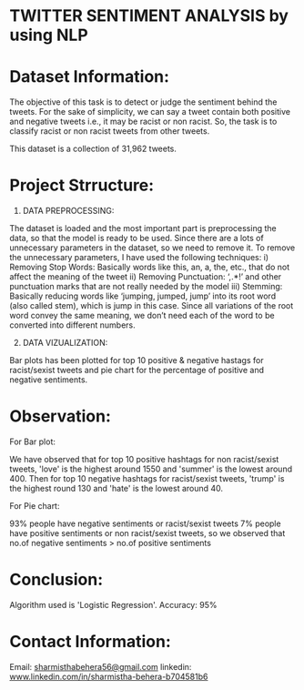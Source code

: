 # TWITTER SENTIMENT ANALYSIS by using NLP

# Dataset Information:

The objective of this task is to detect or judge the sentiment behind the tweets. For the sake of simplicity, we can say a tweet contain both positive and negative tweets i.e., it may be racist or non racist. So, the task is to classify racist or non racist tweets from other tweets.

This dataset is a collection of 31,962 tweets.

# Project Strructure:

1. DATA PREPROCESSING:

The dataset is loaded and the most important part is preprocessing the data, so that the model is ready to be used. Since there are a lots of unnecessary parameters 
in the dataset, so we need to remove it. To remove the unnecessary parameters, I have used the following techniques:
i) Removing Stop Words: Basically words like this, an, a, the, etc., that do not affect the meaning of the tweet
ii) Removing Punctuation: ‘,.*!’ and other punctuation marks that are not really needed by the model
iii) Stemming: Basically reducing words like ‘jumping, jumped, jump’ into its root word (also called stem), which is jump in this case. Since all variations of the root word convey the same meaning, we don’t need each of the word to be converted into different numbers.

2. DATA VIZUALIZATION:

Bar plots has been plotted for top 10 positive & negative hastags for racist/sexist tweets and pie chart for the percentage of positive and negative sentiments.

# Observation:

For Bar plot: 

We have observed that for top 10 positive hashtags for non racist/sexist tweets, 'love' is the highest around 1550 and 'summer' is the lowest around 400. Then for top 10 negative hashtags for racist/sexist tweets, 'trump' is the highest round 130 and 'hate' is the lowest around 40.

For Pie chart:

93% people have negative sentiments or racist/sexist tweets
7% people have positive sentiments or non racist/sexist tweets, so we observed that no.of negative sentiments > no.of positive sentiments

# Conclusion:

Algorithm used is 'Logistic Regression'.             Accuracy: 95%

# Contact Information:
Email: sharmisthabehera56@gmail.com           linkedin: www.linkedin.com/in/sharmistha-behera-b704581b6
